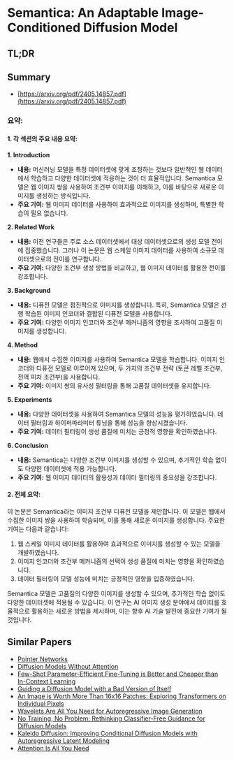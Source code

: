 # Semantica: An Adaptable Image-Conditioned Diffusion Model
## TL;DR
## Summary
- [https://arxiv.org/pdf/2405.14857.pdf](https://arxiv.org/pdf/2405.14857.pdf)

### 요약:

#### 1. 각 섹션의 주요 내용 요약:

**1. Introduction**
- **내용:** 머신러닝 모델을 특정 데이터셋에 맞게 조정하는 것보다 일반적인 웹 데이터에서 학습하고 다양한 데이터셋에 적응하는 것이 더 효율적입니다. Semantica 모델은 웹 이미지 쌍을 사용하여 조건부 이미지를 이해하고, 이를 바탕으로 새로운 이미지를 생성하는 방식입니다.
- **주요 기여:** 웹 이미지 데이터를 사용하여 효과적으로 이미지를 생성하며, 특별한 학습이 필요 없습니다.

**2. Related Work**
- **내용:** 이전 연구들은 주로 소스 데이터셋에서 대상 데이터셋으로의 생성 모델 전이에 집중했습니다. 그러나 이 논문은 웹 스케일 이미지 데이터를 사용하여 소규모 데이터셋으로의 전이를 연구합니다.
- **주요 기여:** 다양한 조건부 생성 방법을 비교하고, 웹 이미지 데이터를 활용한 전이를 강조합니다.

**3. Background**
- **내용:** 디퓨전 모델은 점진적으로 이미지를 생성합니다. 특히, Semantica 모델은 선행 학습된 이미지 인코더와 결합된 디퓨전 모델을 사용합니다.
- **주요 기여:** 다양한 이미지 인코더와 조건부 메커니즘의 영향을 조사하여 고품질 이미지를 생성합니다.

**4. Method**
- **내용:** 웹에서 수집한 이미지를 사용하여 Semantica 모델을 학습합니다. 이미지 인코더와 디퓨전 모델로 이루어져 있으며, 두 가지의 조건부 전략 (토큰 레벨 조건부, 전역 피처 조건부)을 사용합니다.
- **주요 기여:** 이미지 쌍의 유사성 필터링을 통해 고품질 데이터셋을 유지합니다.

**5. Experiments**
- **내용:** 다양한 데이터셋을 사용하여 Semantica 모델의 성능을 평가하였습니다. 데이터 필터링과 하이퍼파라미터 튜닝을 통해 성능을 향상시켰습니다.
- **주요 기여:** 데이터 필터링이 생성 품질에 미치는 긍정적 영향을 확인하였습니다.

**6. Conclusion**
- **내용:** Semantica는 다양한 조건부 이미지를 생성할 수 있으며, 추가적인 학습 없이도 다양한 데이터셋에 적용 가능합니다.
- **주요 기여:** 웹 이미지 데이터의 활용성과 데이터 필터링의 중요성을 강조합니다.

#### 2. 전체 요약:

이 논문은 Semantica라는 이미지 조건부 디퓨전 모델을 제안합니다. 이 모델은 웹에서 수집한 이미지 쌍을 사용하여 학습되며, 이를 통해 새로운 이미지를 생성합니다. 주요한 기여는 다음과 같습니다:
1. 웹 스케일 이미지 데이터를 활용하여 효과적으로 이미지를 생성할 수 있는 모델을 개발하였습니다.
2. 이미지 인코더와 조건부 메커니즘의 선택이 생성 품질에 미치는 영향을 확인하였습니다.
3. 데이터 필터링이 모델 성능에 미치는 긍정적인 영향을 입증하였습니다.

Semantica 모델은 고품질의 다양한 이미지를 생성할 수 있으며, 추가적인 학습 없이도 다양한 데이터셋에 적용될 수 있습니다. 이 연구는 AI 이미지 생성 분야에서 데이터를 효율적으로 활용하는 새로운 방법을 제시하며, 이는 향후 AI 기술 발전에 중요한 기여가 될 것입니다.

## Similar Papers
- [Pointer Networks](1506.03134.md)
- [Diffusion Models Without Attention](2311.18257.md)
- [Few-Shot Parameter-Efficient Fine-Tuning is Better and Cheaper than In-Context Learning](2205.05638.md)
- [Guiding a Diffusion Model with a Bad Version of Itself](2406.02507.md)
- [An Image is Worth More Than 16x16 Patches: Exploring Transformers on Individual Pixels](2406.09415.md)
- [Wavelets Are All You Need for Autoregressive Image Generation](2406.19997.md)
- [No Training, No Problem: Rethinking Classifier-Free Guidance for Diffusion Models](2407.02687.md)
- [Kaleido Diffusion: Improving Conditional Diffusion Models with Autoregressive Latent Modeling](2405.21048.md)
- [Attention Is All You Need](1706.03762.md)
